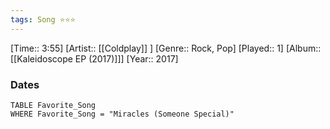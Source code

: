 ```yaml
---
tags: Song ⭐⭐⭐ 
---
```

[Time:: 3:55]
[Artist:: [[Coldplay]] ]
[Genre:: Rock, Pop]
[Played:: 1]
[Album:: [[Kaleidoscope EP (2017)]]]
[Year:: 2017]
### Dates
````dataview
TABLE Favorite_Song
WHERE Favorite_Song = "Miracles (Someone Special)"
````
